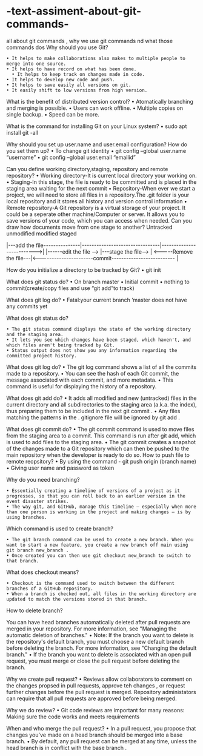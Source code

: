 # -text-assiment-about-git-commands-
all about git commands , why we use git  commands nd what those  commands  dos 
Why should you use Git?
  
    • It helps to make collaborations also makes to multiple people to merge into one source.
    • It helps to have record on what has been done.
      • It helps to keep track on changes made in code.
    • It helps to develop new code and push.
    • It helps to save easily all versions on git.
    • It easily shift to low versions from high version.

What is the benefit of distributed version control?
    • Atomatically branching and merging is possible.
    • Users can work offline.
    • Multiple copies on single backup.
    • Speed can be more.

What is the command for installing Git on your Linux system?
    • sudo apt install git -all

Why should you set up user.name and user.email configuration? How do you set them up?
    • To change git identity
    • git config –global user.name “username”
    • git config –global user.email “emailid”

Can you define working directory,staging, repository and remote repository?
    • Working directory-It is current local directory your working on.
    • Staging-In this stage, the file is ready to be committed and is placed in the staging area waiting for the next commit
    • Repository-When ever we start a project, we will need to store all files in a repository.The .git folder is your local repository and it stores all history and version control   information
    • Remote repository-A Git repository is a virtual storage of your project. It could be a seperate other machine/Computer or server. It allows you to save versions of your code, which you can access when needed.
Can you draw how documents move from one stage to another?
Untracked                    unmodified                      modified                     staged

|---add the file---------------|--------------------------------|-------------------------->|
                                           |------edit the file -->                |---stage the file-->  |
     <-----Remove the file---|<----------------------commit-------------------------- |

      
How do you initialize a directory to be tracked by Git?
    • git init <directory>
      
What does git status do?
    • On branch master 
    • Initial commit
    • nothing to commit(create/copy files and use “git add”to track)

What does git log do?
    • Fatal:your current branch ‘master does not have any commits yet


What does git status do?

    • The git status command displays the state of the working directory and the staging area. 
    • It lets you see which changes have been staged, which haven't, and which files aren't being tracked by Git. 
    • Status output does not show you any information regarding the committed project history.
      
What does git log do?
    • The git log command shows a list of all the commits made to a repository. 
    • You can see the hash of each Git commit, the message associated with each commit, and more metadata. 
    • This command is useful for displaying the history of a repository.

What does git add do?
    • It adds all modified and new (untracked) files in the current directory and all subdirectories to the staging area (a.k.a. the index), thus preparing them to be included in the next git commit .
    •  Any files matching the patterns in the . gitignore file will be ignored by git add .

What does git commit do?
    • The git commit command is used to move files from the staging area to a commit. This command is run after git add, which is used to add files to the staging area.
    • The git commit creates a snapshot of the changes made to a Git repository which can then be pushed to the main repository when the developer is ready to do so.
How to push file to remote reopsitory?
    • By using the command - git push origin (branch name)
    • Giving user name and password as token


Why do you need branching?

    • Essentially creating a timeline of versions of a project as it progresses, so that you can roll back to an earlier version in the event disaster strikes. 
    • The way git, and GitHub, manage this timeline — especially when more than one person is working in the project and making changes — is by using branches.


Which command is used to create branch?

    • The git branch command can be used to create a new branch. When you want to start a new feature, you create a new branch off main using git branch new_branch . 
    • Once created you can then use git checkout new_branch to switch to that branch.

What does checkout means?

    • Checkout is the command used to switch between the different branches of a GitHub repository. 
    • When a branch is checked out, all files in the working directory are updated to match the versions stored in that branch.



How to delete branch?
    
You can have head branches automatically deleted after pull requests are merged in your repository. For more information, see "Managing the automatic deletion of branches."
    • Note: If the branch you want to delete is the repository's default branch, you must choose a new default branch before deleting the branch. For more information, see "Changing the default branch."
    • If the branch you want to delete is associated with an open pull request, you must merge or close the pull request before deleting the branch.



Why we create pull request?
    • Reviews allow collaborators to comment on the changes propsed in pull requests, approve teh changes , or request further changes before the pull request is merged. Repository administators can require that all pull requests are approved before being merged.



Why we do review?
    • Git code reviews are important for many reasons: Making sure the code works and meets requirements 



When and who merge the pull request?
    • In a pull request, you propose that changes you've made on a head branch should be merged into a base branch.
    •  By default, any pull request can be merged at any time, unless the head branch is in conflict with the base branch 
  .

